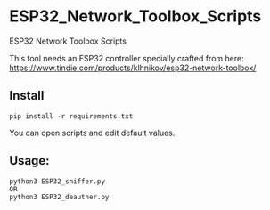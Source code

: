 # ESP32_Network_Toolbox_Scripts
ESP32 Network Toolbox Scripts

This tool needs an ESP32 controller specially crafted from here:
https://www.tindie.com/products/klhnikov/esp32-network-toolbox/

## Install
```
pip install -r requirements.txt
```
You can open scripts and edit default values.

## Usage:
```
python3 ESP32_sniffer.py
OR
python3 ESP32_deauther.py
```
